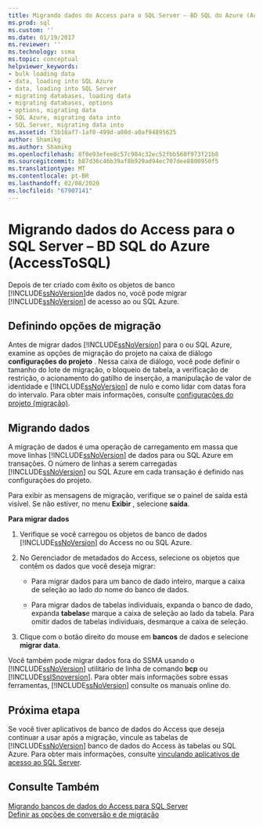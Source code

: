 ```yaml
---
title: Migrando dados do Access para o SQL Server – BD SQL do Azure (AccessToSQL) | Microsoft Docs
ms.prod: sql
ms.custom: ''
ms.date: 01/19/2017
ms.reviewer: ''
ms.technology: ssma
ms.topic: conceptual
helpviewer_keywords:
- bulk loading data
- data, loading into SQL Azure
- data, loading into SQL Server
- migrating databases, loading data
- migrating databases, options
- options, migrating data
- SQL Azure, migrating data into
- SQL Server, migrating data into
ms.assetid: f3b18af7-1af0-499d-a00d-a0af94895625
author: Shamikg
ms.author: Shamikg
ms.openlocfilehash: 8f0e93efee0c57c904c32ec52fbb560f973f21b8
ms.sourcegitcommit: b87d36c46b39af8b929ad94ec707dee8800950f5
ms.translationtype: MT
ms.contentlocale: pt-BR
ms.lasthandoff: 02/08/2020
ms.locfileid: "67907141"
---
```

# <a name="migrating-access-data-into-sql-server---azure-sql-db-accesstosql"></a>Migrando dados do Access para o SQL Server – BD SQL do Azure (AccessToSQL)
Depois de ter criado com êxito os objetos de banco [!INCLUDE[ssNoVersion](../../includes/ssnoversion-md.md)]de dados no, você pode migrar [!INCLUDE[ssNoVersion](../../includes/ssnoversion-md.md)] de acesso ao ou SQL Azure.  
  
## <a name="setting-migration-options"></a>Definindo opções de migração  
Antes de migrar dados [!INCLUDE[ssNoVersion](../../includes/ssnoversion-md.md)] para o ou SQL Azure, examine as opções de migração do projeto na caixa de diálogo **configurações do projeto** . Nessa caixa de diálogo, você pode definir o tamanho do lote de migração, o bloqueio de tabela, a verificação de restrição, o acionamento do gatilho de inserção, a manipulação de valor de identidade e [!INCLUDE[ssNoVersion](../../includes/ssnoversion-md.md)] de nulo e como lidar com datas fora do intervalo. Para obter mais informações, consulte [configurações do projeto (migração)](https://msdn.microsoft.com/4caebc9c-8680-4b99-a8fa-89c43161c95d).  
  
## <a name="migrating-data"></a>Migrando dados  
A migração de dados é uma operação de carregamento em massa que move linhas [!INCLUDE[ssNoVersion](../../includes/ssnoversion-md.md)] de dados para ou SQL Azure em transações. O número de linhas a serem carregadas [!INCLUDE[ssNoVersion](../../includes/ssnoversion-md.md)] ou SQL Azure em cada transação é definido nas configurações do projeto.  
  
Para exibir as mensagens de migração, verifique se o painel de saída está visível. Se não estiver, no menu **Exibir** , selecione **saída**.  
  
**Para migrar dados**  
  
1.  Verifique se você carregou os objetos de banco de dados [!INCLUDE[ssNoVersion](../../includes/ssnoversion-md.md)] do Access no ou SQL Azure.  
  
2.  No Gerenciador de metadados do Access, selecione os objetos que contêm os dados que você deseja migrar:  
  
    -   Para migrar dados para um banco de dado inteiro, marque a caixa de seleção ao lado do nome do banco de dados.  
  
    -   Para migrar dados de tabelas individuais, expanda o banco de dado, expanda **tabelas**e marque a caixa de seleção ao lado da tabela. Para omitir dados de tabelas individuais, desmarque a caixa de seleção.  
  
3.  Clique com o botão direito do mouse em **bancos** de dados e selecione **migrar data**.  
  
Você também pode migrar dados fora do SSMA usando o [!INCLUDE[ssNoVersion](../../includes/ssnoversion-md.md)] utilitário de linha de comando **bcp** ou [!INCLUDE[ssISnoversion](../../includes/ssisnoversion-md.md)]. Para obter mais informações sobre essas ferramentas, [!INCLUDE[ssNoVersion](../../includes/ssnoversion-md.md)] consulte os manuais online do.  
  
## <a name="next-step"></a>Próxima etapa  
Se você tiver aplicativos de banco de dados do Access que deseja continuar a usar após a migração, vincule as tabelas de [!INCLUDE[ssNoVersion](../../includes/ssnoversion-md.md)] banco de dados do Access às tabelas ou SQL Azure. Para obter mais informações, consulte [vinculando aplicativos de acesso ao SQL Server](linking-access-applications-to-sql-server-azure-sql-db-accesstosql.md).  
  
## <a name="see-also"></a>Consulte Também  
[Migrando bancos de dados do Access para SQL Server](migrating-access-databases-to-sql-server-azure-sql-db-accesstosql.md)  
[Definir as opções de conversão e de migração](setting-conversion-and-migration-options-accesstosql.md)  
  
